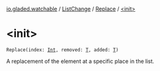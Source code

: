 [io.gladed.watchable](../../index.md) / [ListChange](../index.md) / [Replace](index.md) / [&lt;init&gt;](./-init-.md)

# &lt;init&gt;

`Replace(index: `[`Int`](https://kotlinlang.org/api/latest/jvm/stdlib/kotlin/-int/index.html)`, removed: `[`T`](index.md#T)`, added: `[`T`](index.md#T)`)`

A replacement of the element at a specific place in the list.

